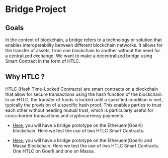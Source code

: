 # Bridge Project


## Goals

In the context of blockchain, a bridge refers to a technology or solution that enables interoperability between different blockchain networks. It allows for the transfer of assets, from one blockchain to another without the need for a centralized exchange. We want to make a decentralized bridge using Smart Contract in the form of HTLC.

## Why HTLC ?

HTLC (Hash Time-Locked Contracts) are smart contracts on a blockchain that allow for secure transactions using the hash function of the blockchain. In an HTLC, the transfer of funds is locked until a specified condition is met, typically the provision of a specific hash proof. This enables parties to trust each other without needing mutual trust, which is particularly useful for cross-border transactions and cryptocurrency payments.


- [Here](https://github.com/massalabs/massa-eth-bridge/tree/main/Goerli), you will have a bridge prototype on the Etheruem(Goerli) blockchain. Here we test the use of two HTLC Smart Contracts.

- [Here](https://github.com/massalabs/massa-eth-bridge/tree/main/Massa), you will have a bridge prototype on the Etheruem(Goerli) and Massa Blockchain. Here we test the use of two HTLC Smart Contracts. One HTLC on Goerli and one on Massa.
